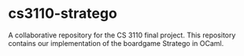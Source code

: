 # cs3110-stratego
A collaborative repository for the CS 3110 final project. This repository contains our implementation of the boardgame Stratego in OCaml.
